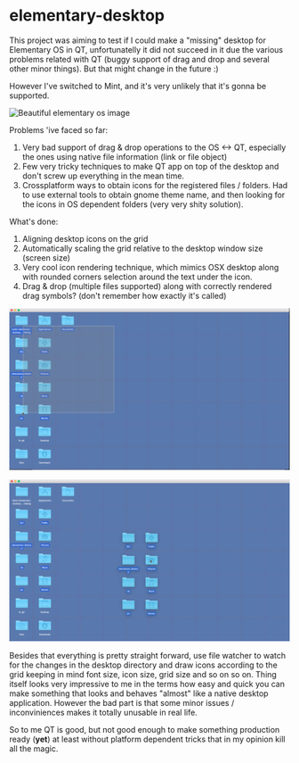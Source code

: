 # elementary-desktop

This project was aiming to test if I could make a "missing" desktop for Elementary OS in QT, unfortunatelly it did not succeed in it due the
various problems related with QT (buggy support of drag and drop and several other minor things). But that might change in the future :)

However I've switched to Mint, and it's very unlikely that it's gonna be supported.

![Beautiful elementary os image](https://elementary.io/images/screenshots/desktop.jpg)

Problems 'ive faced so far:

1. Very bad support of drag & drop operations to the OS <-> QT, especially the ones using native file information (link or file object)
2. Few very tricky techniques to make QT app on top of the desktop and don't screw up everything in the mean time.
3. Crossplatform ways to obtain icons for the registered files / folders. Had to use external tools to obtain gnome theme name, and then looking for the icons in OS dependent folders (very very shity solution).

What's done:

1. Aligning desktop icons on the grid
2. Automatically scaling the grid relative to the desktop window size (screen size)
3. Very cool icon rendering technique, which mimics OSX desktop along with rounded corners selection around the text under the icon.
4. Drag & drop (multiple files supported) along with correctly rendered drag symbols? (don't remember how exactly it's called)

![Selection with rubber band](https://raw.githubusercontent.com/angrycoding/elementary-desktop/master/1.png)

![Drag & drop support](https://raw.githubusercontent.com/angrycoding/elementary-desktop/master/2.png)

Besides that everything is pretty straight forward, use file watcher to watch for the changes in the desktop directory and draw icons according to the grid keeping in mind font size, icon size, grid size and so on so on. Thing itself looks very impressive to me in the terms how easy and quick you can make something that looks and behaves "almost" like a native desktop application. However the bad part is that some minor issues / inconviniences makes it totally unusable in real life.

So to me QT is good, but not good enough to make something production ready (**yet**) at least without platform dependent tricks that in my opinion kill all the magic.
